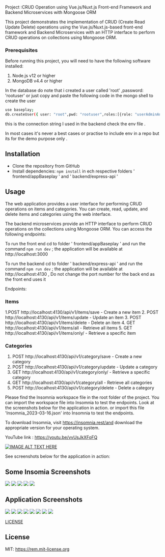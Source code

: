 



Project  :CRUD Operation using Vue.js/Nuxt.js Front-end Framework and Backend Microservices with Mongoose ORM


This project demonstrates the implementation of CRUD (Create Read Update Delete) operations using the Vue.js/Nuxt.js-based front-end framework and Backend Microservices with an HTTP interface to perform CRUD operations on collections using Mongoose ORM.



### Prerequisites

Before running this project, you will need to have the following software installed:

1. Node.js v12 or higher
2. MongoDB v4.4 or higher


In the database do note that i created  a user called 'root' ,password: 'rootuser' or just copy and paste the following code in the mongo shell to create the user

```bash
use baseplay;
db.createUser({	user: "root",pwd: "rootuser",roles:[{role: "userAdminAnyDatabase" , db:"admin"}]})

```

this is the connection string I used in the backend check the env file . 


In most cases it's never a best cases or practise to include env in a repo but its for the demo purpose only . 






## Installation
 - Clone the repository from GitHub
 - Install dependencies: `npm install` in ech respective folders  ' frontend/appBaseplay    ' and ' backend/express-api '



## Usage

The web application provides a user interface for performing CRUD operations on items and categories. You can create, read, update, and delete items and categories using the web interface.

The backend microservices provide an HTTP interface to perform CRUD operations on the collections using Mongoose ORM. You can access the following endpoints:

To run the front end cd to folder ' frontend/appBaseplay ' and run the command ` npm run dev ` ; the application will be available at http://localhost:3000

To run the backend cd to folder ' backend/express-api ' and run the command ` npm run dev ` ; the application will be available at http://localhost:4130    , Do not change the port number for the back end as the front end uses it 




Endpoints:

### Items
1.POST http://localhost:4130/api/v1/items/save - Create a new item
2. POST http://localhost:4130/api/v1/items/update - Update an item
3. POST http://localhost:4130/api/v1/items/delete - Delete an item
4. GET http://localhost:4130/api/v1/items/all - Retrieve all items
5. GET  http://localhost:4130/api/v1/items/only/  - Retrieve a specific item

### Categories
1. POST http://localhost:4130/api/v1/category/save -  Create a new category
2. POST http://localhost:4130/api/v1/category/update - Update a category
3. GET http://localhost:4130/api/v1/category/only/   - Retrieve a specific category
4. GET  http://localhost:4130/api/v1/category/all - Retrieve all categories
5. POST http://localhost:4130/api/v1/category/delete - Delete a category

Please find the Insomnia workspace file in the root folder of the project. You can import the workspace file into Insomnia to test the endpoints. 
Look at the screenshots below for the application in action. or import this file 'Insomnia_2023-03-16.json' into Insomnia to test the endpoints.


To download Insomnia, visit https://insomnia.rest/and download the appropriate version for your operating system.



YouTube link : https://youtu.be/vvUsJkXFoFQ


[![IMAGE ALT TEXT HERE](https://img.youtube.com/vi/vvUsJkXFoFQ/0.jpg)](https://www.youtube.com/watch?v=vvUsJkXFoFQ)


See screenshots below for the application in action:

## Some Insomia Screenshots

<img src="screenshots/insomnia/Screenshot%202023-03-16%20223549.png">
<img src="screenshots/insomnia/Screenshot%202023-03-16%20223624.png">
<img src="screenshots/insomnia/Screenshot%202023-03-16%20223647.png">
<img src="screenshots/insomnia/Screenshot%202023-03-16%20223712.png">
<img src="screenshots/insomnia/Screenshot%202023-03-16%20223737.png">


## Application Screenshots

<img src="screenshots/databae.png">
<img src="screenshots/dtabase.png">
<img src="screenshots/index.png">
<img src="screenshots/Screenshot%202023-03-16%20223911.png">
<img src="screenshots/Screenshot%202023-03-16%20224028.png">
<img src="screenshots/Screenshot%202023-03-16%20223945.png">
<img src="screenshots/Screenshot%202023-03-16%20224050.png">
<img src="screenshots/Screenshot%202023-03-16%20224103.png">


[LICENSE](LICENSE)


## License


MIT: <https://rem.mit-license.org>